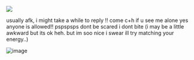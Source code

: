   ![](https://komarev.com/ghpvc/?username=KAITO-V1&color=000000)
  
usually afk, i might take a while to reply !! come c+h if u see me alone yes anyone is allowed!! pspspsps dont be scared i dont bite (i may be a little awkward but its ok heh. but im soo nice i swear ill try matching your energy..) 

![image](https://github.com/user-attachments/assets/1e7bbf8e-0dc4-4926-843a-e95429c7021e)

